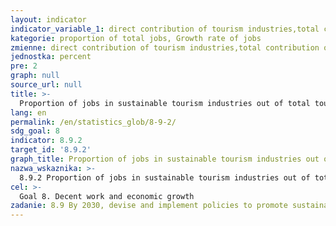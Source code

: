 ```yaml
---
layout: indicator
indicator_variable_1: direct contribution of tourism industries,total contribution of tourism industries,direct contribution of tourism industries_,total contribution of tourism industries_
kategorie: proportion of total jobs, Growth rate of jobs
zmienne: direct contribution of tourism industries,total contribution of tourism industries;direct contribution of tourism industries,total contribution of tourism industries
jednostka: percent
pre: 2
graph: null
source_url: null
title: >-
  Proportion of jobs in sustainable tourism industries out of total tourism jobs
lang: en
permalink: /en/statistics_glob/8-9-2/
sdg_goal: 8
indicator: 8.9.2
target_id: '8.9.2'
graph_title: Proportion of jobs in sustainable tourism industries out of total tourism jobs
nazwa_wskaznika: >-
  8.9.2 Proportion of jobs in sustainable tourism industries out of total tourism jobs
cel: >-
  Goal 8. Decent work and economic growth
zadanie: 8.9 By 2030, devise and implement policies to promote sustainable tourism that creates jobs and promotes local culture and products
---
```

